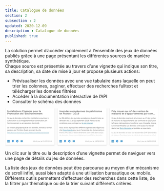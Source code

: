 ```yaml
---
title: Catalogue de données
section: 2
subsection : 2
updated: 2020-12-09
description : Catalogue de données
published: true
---
```


La solution permet d’accéder rapidement à l’ensemble des jeux de données publiés grâce à une page présentant les différentes sources de manière synthétique.  
Chaque source est présentée au travers d’une vignette qui indique son titre, sa description, sa date de mise à jour et propose plusieurs actions:
* Prévisualiser les données avec une vue tabulaire dans laquelle on peut trier les colonnes, paginer, effectuer des recherches fulltext et télécharger les données filtrées
* Accéder à la documentation interactive de l’API
* Consulter le schéma des données


<img src="../../static/images/functional-presentation/catalogue.jpg" alt="Catalogue de données"></img>

Un clic sur le titre ou la description d’une vignette permet de naviguer vers une page de détails du jeu de données.  

La liste des jeux de données peut être parcourue au moyen d’un mécanisme de scroll infini, aussi bien adapté à une utilisation bureautique ou mobile. Différents outils permettent d’effectuer des recherches dans cette liste, de la filtrer par thématique ou de la trier suivant différents critères.
